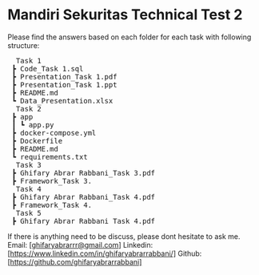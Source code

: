 # Mandiri Sekuritas Technical Test 2

Please find the answers based on each folder for each task with following structure:
<pre>
  Task 1
 ┣ Code_Task 1.sql
 ┣ Presentation_Task 1.pdf
 ┣ Presentation_Task 1.ppt
 ┣ README.md
 ┗ Data_Presentation.xlsx
  Task 2
 ┣ app
 ┃ ┗ app.py
 ┣ docker-compose.yml
 ┣ Dockerfile
 ┣ README.md
 ┗ requirements.txt
  Task 3
 ┣ Ghifary Abrar Rabbani_Task 3.pdf
 ┣ Framework_Task 3.
  Task 4
 ┣ Ghifary Abrar Rabbani_Task 4.pdf
 ┣ Framework_Task 4.  
  Task 5
 ┣ Ghifary Abrar Rabbani_Task 4.pdf
</pre>

If there is anything need to be discuss, please dont hesitate to ask me.
Email: [ghifaryabrarrr@gmail.com]
Linkedin: [https://www.linkedin.com/in/ghifaryabrarrabbani/]
Github: [https://github.com/ghifaryabrarrabbani]
